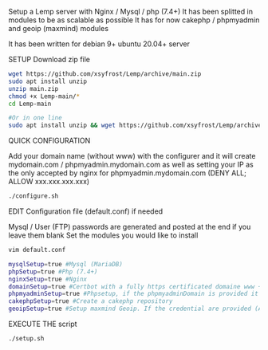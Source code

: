 Setup a Lemp server with Nginx / Mysql / php (7.4+) 
It has been splitted in modules to be as scalable as possible
It has for now cakephp / phpmyadmin and geoip (maxmind) modules


It has been written for debian 9+ ubuntu 20.04+ server

SETUP
Download zip file
```sh
wget https://github.com/xsyfrost/Lemp/archive/main.zip
sudo apt install unzip
unzip main.zip
chmod +x Lemp-main/*
cd Lemp-main

#Or in one line
sudo apt install unzip && wget https://github.com/xsyfrost/Lemp/archive/main.zip && unzip main.zip && chmod -R +x Lemp-main && cd Lemp-main

```
QUICK CONFIGURATION

Add your domain name (without www) with the configurer and it will create mydomain.com / phpmyadmin.mydomain.com as well as setting your IP as the only accepted by nginx for phpmyadmin.mydomain.com (DENY ALL; ALLOW xxx.xxx.xxx.xxx)

```sh
./configure.sh
```

EDIT Configuration file (default.conf) if needed

Mysql / User (FTP) passwords are generated and posted at the end if you leave them blank
Set the modules you would like to install 
```sh
vim default.conf

mysqlSetup=true #Mysql (MariaDB)
phpSetup=true #Php (7.4+)
nginxSetup=true #Nginx
domainSetup=true #Certbot with a fully https certificated domaine www + non www and the nginx template configuration (for cakePhp but should work for all the main PHP frameworks). Keep in mind that you should configure your dns first (www, non www) to point to your server
phpmyadminSetup=true #Phpsetup, if the phpmyadminDomain is provided it also create the certificate with certbot and the nginx configuration
cakephpSetup=true #Create a cakephp repository
geoipSetup=true #Setup maxmind Geoip. If the credential are provided (AccountID, LicenseKey) it should also update de configuration file
```
EXECUTE THE script
```sh
./setup.sh
```
